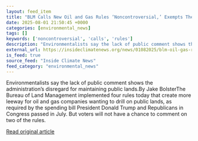 ```yaml
---
layout: feed_item
title: "BLM Calls New Oil and Gas Rules ‘Noncontroversial,’ Exempts Them From Public Comment"
date: 2025-08-01 21:50:45 +0000
categories: [environmental_news]
tags: []
keywords: ['noncontroversial', 'calls', 'rules']
description: "Environmentalists say the lack of public comment shows the administration’s disregard for maintaining public lands"
external_url: https://insideclimatenews.org/news/01082025/blm-oil-gas-rules-exempted-from-public-comment/
is_feed: true
source_feed: "Inside Climate News"
feed_category: "environmental_news"
---
```


Environmentalists say the lack of public comment shows the administration’s disregard for maintaining public lands.By Jake BolsterThe Bureau of Land Management implemented four rules today that create more leeway for oil and gas companies wanting to drill on public lands, as required by the spending bill President Donald Trump and Republicans in Congress passed in July. But voters will not have a chance to comment on two of the rules.

[Read original article](https://insideclimatenews.org/news/01082025/blm-oil-gas-rules-exempted-from-public-comment/)
